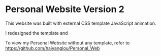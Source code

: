 # Personal Website Version 2

This website was built with external CSS template JavaScript animation. <br />

I redesigned the template and 

To view my Personal Website without any template, refer to https://github.com/haiyanglou/Personal_Web
